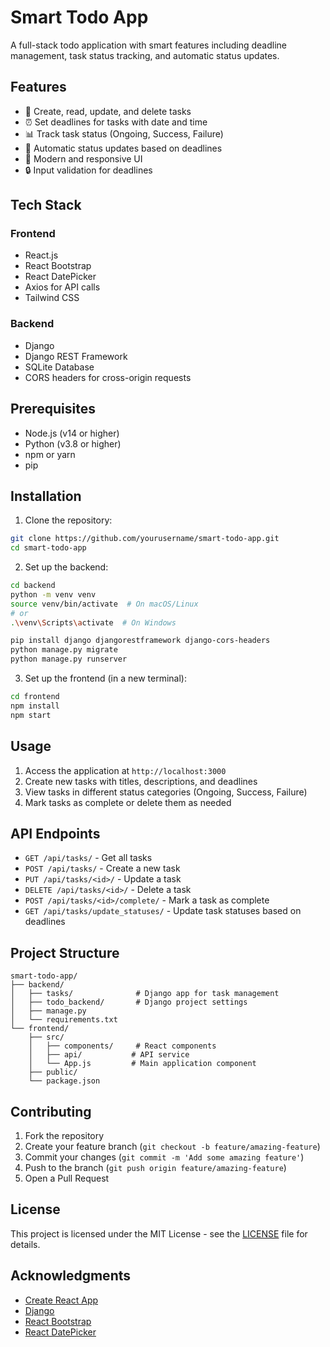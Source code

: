 # Smart Todo App

A full-stack todo application with smart features including deadline management, task status tracking, and automatic status updates.

## Features

- 📝 Create, read, update, and delete tasks
- ⏰ Set deadlines for tasks with date and time
- 📊 Track task status (Ongoing, Success, Failure)
- 🔄 Automatic status updates based on deadlines
- 🎨 Modern and responsive UI
- 🔒 Input validation for deadlines

## Tech Stack

### Frontend
- React.js
- React Bootstrap
- React DatePicker
- Axios for API calls
- Tailwind CSS

### Backend
- Django
- Django REST Framework
- SQLite Database
- CORS headers for cross-origin requests

## Prerequisites

- Node.js (v14 or higher)
- Python (v3.8 or higher)
- npm or yarn
- pip

## Installation

1. Clone the repository:
```bash
git clone https://github.com/yourusername/smart-todo-app.git
cd smart-todo-app
```

2. Set up the backend:
```bash
cd backend
python -m venv venv
source venv/bin/activate  # On macOS/Linux
# or
.\venv\Scripts\activate  # On Windows

pip install django djangorestframework django-cors-headers
python manage.py migrate
python manage.py runserver
```

3. Set up the frontend (in a new terminal):
```bash
cd frontend
npm install
npm start
```

## Usage

1. Access the application at `http://localhost:3000`
2. Create new tasks with titles, descriptions, and deadlines
3. View tasks in different status categories (Ongoing, Success, Failure)
4. Mark tasks as complete or delete them as needed

## API Endpoints

- `GET /api/tasks/` - Get all tasks
- `POST /api/tasks/` - Create a new task
- `PUT /api/tasks/<id>/` - Update a task
- `DELETE /api/tasks/<id>/` - Delete a task
- `POST /api/tasks/<id>/complete/` - Mark a task as complete
- `GET /api/tasks/update_statuses/` - Update task statuses based on deadlines

## Project Structure

```
smart-todo-app/
├── backend/
│   ├── tasks/              # Django app for task management
│   ├── todo_backend/       # Django project settings
│   ├── manage.py
│   └── requirements.txt
└── frontend/
    ├── src/
    │   ├── components/     # React components
    │   ├── api/           # API service
    │   └── App.js         # Main application component
    ├── public/
    └── package.json
```

## Contributing

1. Fork the repository
2. Create your feature branch (`git checkout -b feature/amazing-feature`)
3. Commit your changes (`git commit -m 'Add some amazing feature'`)
4. Push to the branch (`git push origin feature/amazing-feature`)
5. Open a Pull Request

## License

This project is licensed under the MIT License - see the [LICENSE](LICENSE) file for details.

## Acknowledgments

- [Create React App](https://create-react-app.dev/)
- [Django](https://www.djangoproject.com/)
- [React Bootstrap](https://react-bootstrap.github.io/)
- [React DatePicker](https://reactdatepicker.com/) 